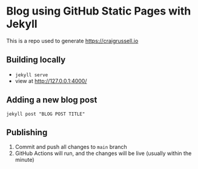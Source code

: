 # Blog using GitHub Static Pages with Jekyll
This is a repo used to generate https://craigrussell.io

## Building locally
- `jekyll serve`
- view at http://127.0.0.1:4000/

## Adding a new blog post
`jekyll post "BLOG POST TITLE"`

## Publishing
1. Commit and push all changes to `main` branch
1. GitHub Actions will run, and the changes will be live (usually within the minute)
